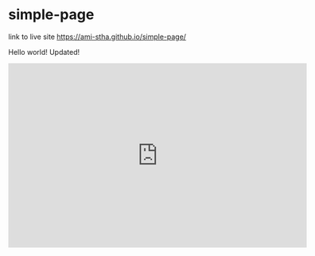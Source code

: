 # simple-page

link to live site https://ami-stha.github.io/simple-page/

Hello world! Updated!

<iframe width="600" height="371" seamless frameborder="0" scrolling="no" src="https://docs.google.com/spreadsheets/d/e/2PACX-1vR_37kvVcRBlorwcJ-Uu31tZbKGHEUZ-fwWaguUIa5CfVhaQ45wMhUmUsPyvZO5oiiryztzxR-5hkg5/pubchart?oid=1407575479&amp;format=interactive"></iframe>

